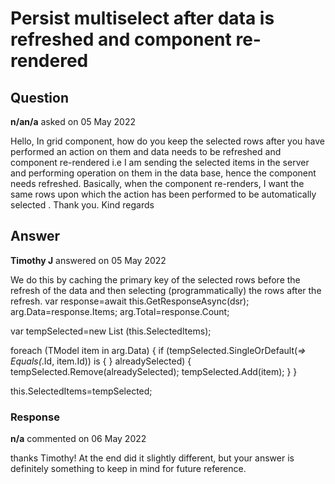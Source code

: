 # Persist multiselect after data is refreshed and component re-rendered

## Question

**n/an/a** asked on 05 May 2022

Hello, In grid component, how do you keep the selected rows after you have performed an action on them and data needs to be refreshed and component re-rendered i.e I am sending the selected items in the server and performing operation on them in the data base, hence the component needs refreshed. Basically, when the component re-renders, I want the same rows upon which the action has been performed to be automatically selected . Thank you. Kind regards

## Answer

**Timothy J** answered on 05 May 2022

We do this by caching the primary key of the selected rows before the refresh of the data and then selecting (programmatically) the rows after the refresh. var response=await this.GetResponseAsync(dsr);
arg.Data=response.Items;
arg.Total=response.Count;

var tempSelected=new List <TModel> (this.SelectedItems);

foreach (TModel item in arg.Data)
{
if (tempSelected.SingleOrDefault(_=> Equals(_.Id, item.Id)) is { } alreadySelected)
{
tempSelected.Remove(alreadySelected);
tempSelected.Add(item);
}
}



this.SelectedItems=tempSelected;

### Response

**n/a** commented on 06 May 2022

thanks Timothy! At the end did it slightly different, but your answer is definitely something to keep in mind for future reference.

